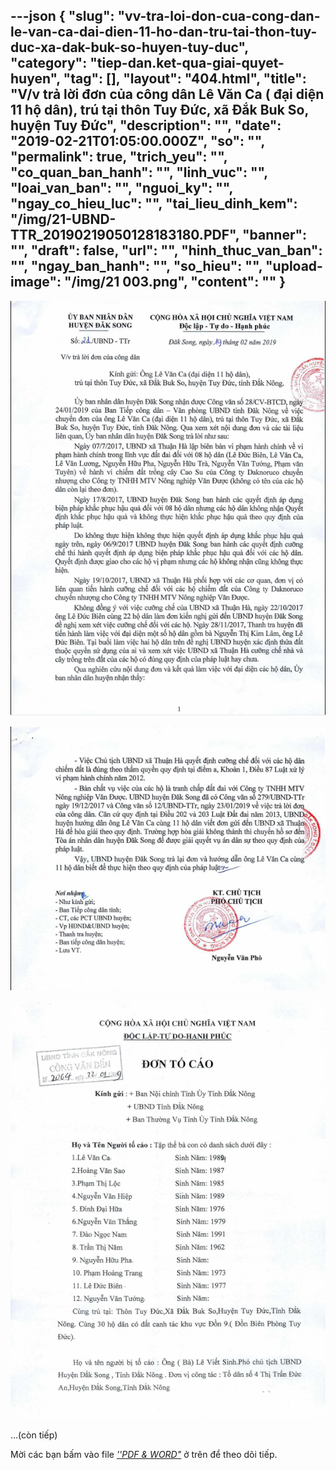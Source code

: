 ---json
{
    "slug": "vv-tra-loi-don-cua-cong-dan-le-van-ca-dai-dien-11-ho-dan-tru-tai-thon-tuy-duc-xa-dak-buk-so-huyen-tuy-duc",
    "category": "tiep-dan.ket-qua-giai-quyet-huyen",
    "tag": [],
    "layout": "404.html",
    "title": "V/v trả lời đơn của công dân Lê Văn Ca ( đại diện 11 hộ dân), trú tại thôn Tuy Đức, xã Đắk Buk So, huyện Tuy Đức",
    "description": "",
    "date": "2019-02-21T01:05:00.000Z",
    "so": "",
    "permalink": true,
    "trich_yeu": "",
    "co_quan_ban_hanh": "",
    "linh_vuc": "",
    "loai_van_ban": "",
    "nguoi_ky": "",
    "ngay_co_hieu_luc": "",
    "tai_lieu_dinh_kem": "/img/21-UBND-TTR_20190219050128183180.PDF",
    "banner": "",
    "draft": false,
    "url": "",
    "hinh_thuc_van_ban": "",
    "ngay_ban_hanh": "",
    "so_hieu": "",
    "upload-image": "/img/21 003.png",
    "__content__": ""
}
---
<p><img alt="" src="/img/21 001.png" /></p>

<p><img alt="" src="/img/21 002.png" /></p>

<p><img alt="" src="/img/21 003.png" /></p>

<p>&hellip;(c&ograve;n tiếp)</p>

<p>Mời c&aacute;c bạn&nbsp;bấm v&agrave;o file&nbsp;<u><em>&#39;&#39;PDF &amp; WORD&quot;</em></u>&nbsp;ở tr&ecirc;n để theo d&otilde;i tiếp.</p>